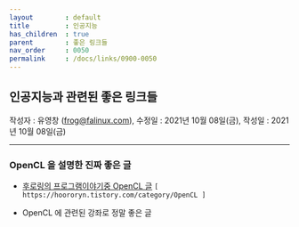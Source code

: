 ```yaml
---
layout        : default
title         : 인공지능
has_children  : true
parent        : 좋은 링크들
nav_order     : 0050
permalink     : /docs/links/0900-0050
---
```


## 인공지능과 관련된 좋은 링크들
작성자 : 유영창 (frog@falinux.com), 수정일 : 2021년 10월 08일(금), 작성일 : 2021년 10월 08일(금)

---
### OpenCL 을 설명한 진짜 좋은 글
- [후로링의 프로그램이야기중 OpenCL 글](https://hoororyn.tistory.com/category/OpenCL)
    `[ https://hoororyn.tistory.com/category/OpenCL ]`

- OpenCL 에 관련된 강좌로 정말 좋은 글

